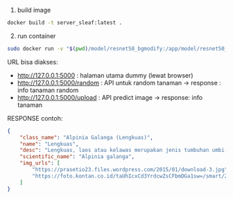 1. build image
```bash
docker build -t server_sleaf:latest .
```

2. run container
```bash
sudo docker run -v "$(pwd)/model/resnet50_bgmodify:/app/model/resnet50_bgmodify" -p 5000:5000 server_sleaf:latest
```
URL bisa diakses:
- http://127.0.0.1:5000 : halaman utama dummy (lewat browser)
- http://127.0.0.1:5000/random : API untuk random tanaman -> response : info tanaman random
- http://127.0.0.1:5000/upload : API predict image -> response: info tanaman


RESPONSE
contoh:
```json
{
    "class_name": "Alpinia Galanga (Lengkuas)",
    "name": "Lengkuas",
    "desc": "Lengkuas, laos atau kelawas merupakan jenis tumbuhan umbi-umbian yang bisa hidup di daerah dataran tinggi maupun dataran rendah. Umumnya masyarakat memanfaatkannya sebagai campuran bumbu masak dan pengobatan tradisional.",
    "scientific_name": "Alpinia galanga",
    "img_urls": [
        "https://prasetio23.files.wordpress.com/2015/01/download-3.jpg",
        "https://foto.kontan.co.id/taUhIcxCd3YrdcwZsCFbmDGa1sw=/smart/2020/06/11/553414440p.jpg"
    ]
}
```